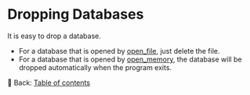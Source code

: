 # Dropping Databases

It is easy to drop a database.

* For a database that is opened by [open_file](https://docs.rs/polodb_core/latest/polodb_core/struct.Database.html#method.open_file), just delete the file.
* For a database that is opened by [open_memory](https://docs.rs/polodb_core/4.4.2/polodb_core/struct.Database.html#method.open_memory), the database will be dropped automatically when the program exits.

<!-- :arrow_right:  Next:  -->

:blue_book: Back: [Table of contents](./../README.md)
